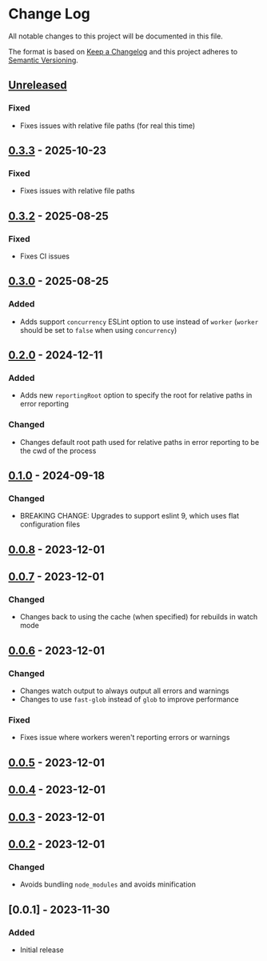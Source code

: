 # Change Log

All notable changes to this project will be documented in this file.

The format is based on [Keep a Changelog](http://keepachangelog.com/) and this project adheres to [Semantic Versioning](http://semver.org/).

## [Unreleased]

### Fixed

- Fixes issues with relative file paths (for real this time)

## [0.3.3] - 2025-10-23

### Fixed

- Fixes issues with relative file paths

## [0.3.2] - 2025-08-25

### Fixed

- Fixes CI issues

## [0.3.0] - 2025-08-25

### Added

- Adds support `concurrency` ESLint option to use instead of `worker` (`worker` should be set to `false` when using `concurrency`)

## [0.2.0] - 2024-12-11

### Added

- Adds new `reportingRoot` option to specify the root for relative paths in error reporting

### Changed

- Changes default root path used for relative paths in error reporting to be the cwd of the process

## [0.1.0] - 2024-09-18

### Changed

- BREAKING CHANGE: Upgrades to support eslint 9, which uses flat configuration files

## [0.0.8] - 2023-12-01

## [0.0.7] - 2023-12-01

### Changed

- Changes back to using the cache (when specified) for rebuilds in watch mode

## [0.0.6] - 2023-12-01

### Changed

- Changes watch output to always output all errors and warnings
- Changes to use `fast-glob` instead of `glob` to improve performance

### Fixed

- Fixes issue where workers weren't reporting errors or warnings

## [0.0.5] - 2023-12-01

## [0.0.4] - 2023-12-01

## [0.0.3] - 2023-12-01

## [0.0.2] - 2023-12-01

### Changed

- Avoids bundling `node_modules` and avoids minification

## [0.0.1] - 2023-11-30

### Added

- Initial release

[unreleased]: https://github.com/eamodio/eslint-lite-webpack-plugin/compare/v0.3.3...HEAD
[0.3.3]: https://github.com/eamodio/eslint-lite-webpack-plugin/compare/v0.3.2...eamodio:v0.3.3
[0.3.2]: https://github.com/eamodio/eslint-lite-webpack-plugin/compare/v0.3.1...eamodio:v0.3.2
[0.3.1]: https://github.com/eamodio/eslint-lite-webpack-plugin/compare/v0.3.0...eamodio:v0.3.1
[0.3.0]: https://github.com/eamodio/eslint-lite-webpack-plugin/compare/v0.2.0...eamodio:v0.3.0
[0.2.0]: https://github.com/eamodio/eslint-lite-webpack-plugin/compare/v0.1.0...eamodio:v0.2.0
[0.1.0]: https://github.com/eamodio/eslint-lite-webpack-plugin/compare/v0.0.8...eamodio:v0.1.0
[0.0.8]: https://github.com/eamodio/eslint-lite-webpack-plugin/compare/v0.0.7...eamodio:v0.0.8
[0.0.7]: https://github.com/eamodio/eslint-lite-webpack-plugin/compare/v0.0.6...eamodio:v0.0.7
[0.0.6]: https://github.com/eamodio/eslint-lite-webpack-plugin/compare/v0.0.5...eamodio:v0.0.6
[0.0.5]: https://github.com/eamodio/eslint-lite-webpack-plugin/compare/v0.0.4...eamodio:v0.0.5
[0.0.4]: https://github.com/eamodio/eslint-lite-webpack-plugin/compare/v0.0.3...eamodio:v0.0.4
[0.0.3]: https://github.com/eamodio/eslint-lite-webpack-plugin/compare/v0.0.2...eamodio:v0.0.3
[0.0.2]: https://github.com/eamodio/eslint-lite-webpack-plugin/compare/v0.0.1...eamodio:v0.0.2
